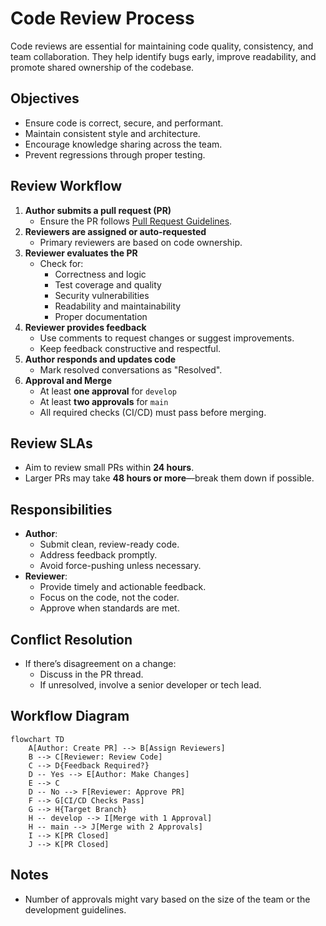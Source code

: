 # Code Review Process

Code reviews are essential for maintaining code quality, consistency, and team collaboration. They help identify bugs early, improve readability, and promote shared ownership of the codebase.

## Objectives

- Ensure code is correct, secure, and performant.
- Maintain consistent style and architecture.
- Encourage knowledge sharing across the team.
- Prevent regressions through proper testing.

## Review Workflow

1. **Author submits a pull request (PR)**  
   - Ensure the PR follows [Pull Request Guidelines](https://github.com/RaeKennethFernandez/git-workflows/blob/main/03-pull-request-guidelines.md).
2. **Reviewers are assigned or auto-requested**  
   - Primary reviewers are based on code ownership.
3. **Reviewer evaluates the PR**  
   - Check for:
     - Correctness and logic
     - Test coverage and quality
     - Security vulnerabilities
     - Readability and maintainability
     - Proper documentation
4. **Reviewer provides feedback**  
   - Use comments to request changes or suggest improvements.
   - Keep feedback constructive and respectful.
5. **Author responds and updates code**  
   - Mark resolved conversations as "Resolved".
6. **Approval and Merge**  
   - At least **one approval** for `develop`
   - At least **two approvals** for `main`
   - All required checks (CI/CD) must pass before merging.

## Review SLAs

- Aim to review small PRs within **24 hours**.
- Larger PRs may take **48 hours or more**—break them down if possible.

## Responsibilities

- **Author**:
  - Submit clean, review-ready code.
  - Address feedback promptly.
  - Avoid force-pushing unless necessary.
- **Reviewer**:
  - Provide timely and actionable feedback.
  - Focus on the code, not the coder.
  - Approve when standards are met.

## Conflict Resolution

- If there’s disagreement on a change:
  - Discuss in the PR thread.
  - If unresolved, involve a senior developer or tech lead.

## Workflow Diagram

```mermaid
flowchart TD
    A[Author: Create PR] --> B[Assign Reviewers]
    B --> C[Reviewer: Review Code]
    C --> D{Feedback Required?}
    D -- Yes --> E[Author: Make Changes]
    E --> C
    D -- No --> F[Reviewer: Approve PR]
    F --> G[CI/CD Checks Pass]
    G --> H{Target Branch}
    H -- develop --> I[Merge with 1 Approval]
    H -- main --> J[Merge with 2 Approvals]
    I --> K[PR Closed]
    J --> K[PR Closed]
```

## Notes
- Number of approvals might vary based on the size of the team or the development guidelines.